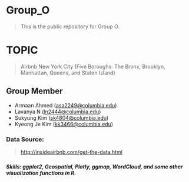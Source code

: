 # Group_O
> This is the public repository for Group O.  

# TOPIC
> Airbnb New York City (Five Boroughs: The Bronx, Brooklyn, Manhattan, Queens, and Staten Island)

## Group Member
- Armaan Ahmed (asa2249@columbia.edu)
- Lavanya N (ln2444@columbia.edu)
- Sukyung Kim (sk4804@columbia.edu)
- Kyeong Je Kim (kk3466@columbia.edu)


### Data Source:
>http://insideairbnb.com/get-the-data.html

###
***Skills: ggplot2, Geospatial, Plotly, ggmap, WordCloud, and some other visualization functions in R.***
